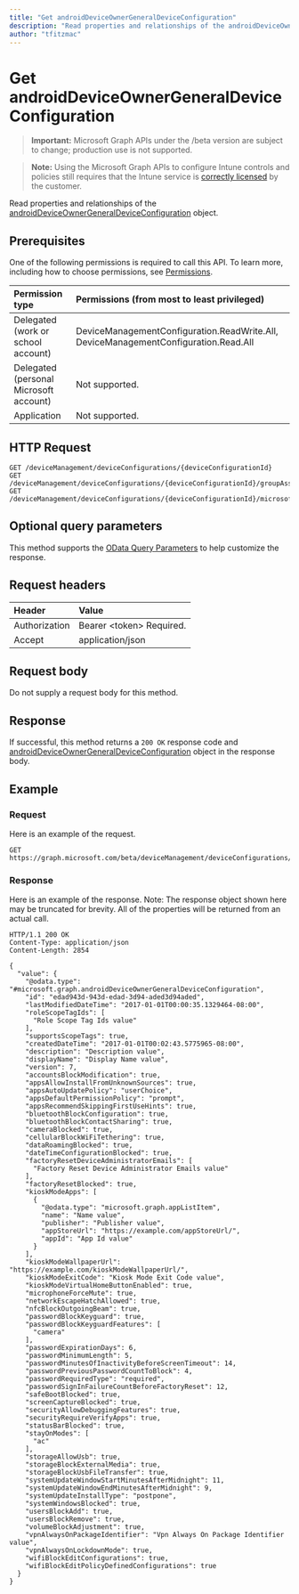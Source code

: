 ```yaml
---
title: "Get androidDeviceOwnerGeneralDeviceConfiguration"
description: "Read properties and relationships of the androidDeviceOwnerGeneralDeviceConfiguration object."
author: "tfitzmac"
---
```


# Get androidDeviceOwnerGeneralDeviceConfiguration

> **Important:** Microsoft Graph APIs under the /beta version are subject to change; production use is not supported.

> **Note:** Using the Microsoft Graph APIs to configure Intune controls and policies still requires that the Intune service is [correctly licensed](https://go.microsoft.com/fwlink/?linkid=839381) by the customer.

Read properties and relationships of the [androidDeviceOwnerGeneralDeviceConfiguration](../resources/intune-deviceconfig-androiddeviceownergeneraldeviceconfiguration.md) object.

## Prerequisites
One of the following permissions is required to call this API. To learn more, including how to choose permissions, see [Permissions](../../../concepts/permissions-reference.md).

|Permission type|Permissions (from most to least privileged)|
|:---|:---|
|Delegated (work or school account)|DeviceManagementConfiguration.ReadWrite.All, DeviceManagementConfiguration.Read.All|
|Delegated (personal Microsoft account)|Not supported.|
|Application|Not supported.|

## HTTP Request
<!-- {
  "blockType": "ignored"
}
-->
``` http
GET /deviceManagement/deviceConfigurations/{deviceConfigurationId}
GET /deviceManagement/deviceConfigurations/{deviceConfigurationId}/groupAssignments/{deviceConfigurationGroupAssignmentId}/deviceConfiguration
GET /deviceManagement/deviceConfigurations/{deviceConfigurationId}/microsoft.graph.windowsDomainJoinConfiguration/networkAccessConfigurations/{deviceConfigurationId}
```

## Optional query parameters
This method supports the [OData Query Parameters](https://docs.microsoft.com/en-us/graph/query-parameters) to help customize the response.

## Request headers
|Header|Value|
|:---|:---|
|Authorization|Bearer &lt;token&gt; Required.|
|Accept|application/json|

## Request body
Do not supply a request body for this method.

## Response
If successful, this method returns a `200 OK` response code and [androidDeviceOwnerGeneralDeviceConfiguration](../resources/intune-deviceconfig-androiddeviceownergeneraldeviceconfiguration.md) object in the response body.

## Example

### Request
Here is an example of the request.
``` http
GET https://graph.microsoft.com/beta/deviceManagement/deviceConfigurations/{deviceConfigurationId}
```

### Response
Here is an example of the response. Note: The response object shown here may be truncated for brevity. All of the properties will be returned from an actual call.
``` http
HTTP/1.1 200 OK
Content-Type: application/json
Content-Length: 2854

{
  "value": {
    "@odata.type": "#microsoft.graph.androidDeviceOwnerGeneralDeviceConfiguration",
    "id": "edad943d-943d-edad-3d94-aded3d94aded",
    "lastModifiedDateTime": "2017-01-01T00:00:35.1329464-08:00",
    "roleScopeTagIds": [
      "Role Scope Tag Ids value"
    ],
    "supportsScopeTags": true,
    "createdDateTime": "2017-01-01T00:02:43.5775965-08:00",
    "description": "Description value",
    "displayName": "Display Name value",
    "version": 7,
    "accountsBlockModification": true,
    "appsAllowInstallFromUnknownSources": true,
    "appsAutoUpdatePolicy": "userChoice",
    "appsDefaultPermissionPolicy": "prompt",
    "appsRecommendSkippingFirstUseHints": true,
    "bluetoothBlockConfiguration": true,
    "bluetoothBlockContactSharing": true,
    "cameraBlocked": true,
    "cellularBlockWiFiTethering": true,
    "dataRoamingBlocked": true,
    "dateTimeConfigurationBlocked": true,
    "factoryResetDeviceAdministratorEmails": [
      "Factory Reset Device Administrator Emails value"
    ],
    "factoryResetBlocked": true,
    "kioskModeApps": [
      {
        "@odata.type": "microsoft.graph.appListItem",
        "name": "Name value",
        "publisher": "Publisher value",
        "appStoreUrl": "https://example.com/appStoreUrl/",
        "appId": "App Id value"
      }
    ],
    "kioskModeWallpaperUrl": "https://example.com/kioskModeWallpaperUrl/",
    "kioskModeExitCode": "Kiosk Mode Exit Code value",
    "kioskModeVirtualHomeButtonEnabled": true,
    "microphoneForceMute": true,
    "networkEscapeHatchAllowed": true,
    "nfcBlockOutgoingBeam": true,
    "passwordBlockKeyguard": true,
    "passwordBlockKeyguardFeatures": [
      "camera"
    ],
    "passwordExpirationDays": 6,
    "passwordMinimumLength": 5,
    "passwordMinutesOfInactivityBeforeScreenTimeout": 14,
    "passwordPreviousPasswordCountToBlock": 4,
    "passwordRequiredType": "required",
    "passwordSignInFailureCountBeforeFactoryReset": 12,
    "safeBootBlocked": true,
    "screenCaptureBlocked": true,
    "securityAllowDebuggingFeatures": true,
    "securityRequireVerifyApps": true,
    "statusBarBlocked": true,
    "stayOnModes": [
      "ac"
    ],
    "storageAllowUsb": true,
    "storageBlockExternalMedia": true,
    "storageBlockUsbFileTransfer": true,
    "systemUpdateWindowStartMinutesAfterMidnight": 11,
    "systemUpdateWindowEndMinutesAfterMidnight": 9,
    "systemUpdateInstallType": "postpone",
    "systemWindowsBlocked": true,
    "usersBlockAdd": true,
    "usersBlockRemove": true,
    "volumeBlockAdjustment": true,
    "vpnAlwaysOnPackageIdentifier": "Vpn Always On Package Identifier value",
    "vpnAlwaysOnLockdownMode": true,
    "wifiBlockEditConfigurations": true,
    "wifiBlockEditPolicyDefinedConfigurations": true
  }
}
```



